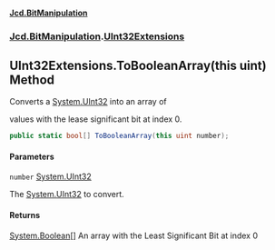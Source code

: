 #### [Jcd.BitManipulation](index.md 'index')

### [Jcd.BitManipulation](Jcd.BitManipulation.md 'Jcd.BitManipulation').[UInt32Extensions](Jcd.BitManipulation.UInt32Extensions.md 'Jcd.BitManipulation.UInt32Extensions')

## UInt32Extensions.ToBooleanArray(this uint) Method

Converts a
[System.UInt32](https://docs.microsoft.com/en-us/dotnet/api/System.UInt32 'System.UInt32')
into an array of

values with the lease significant bit at index 0.

```csharp
public static bool[] ToBooleanArray(this uint number);
```

#### Parameters

<a name='Jcd.BitManipulation.UInt32Extensions.ToBooleanArray(thisuint).number'></a>

`number` [System.UInt32](https://docs.microsoft.com/en-us/dotnet/api/System.UInt32 'System.UInt32')

The
[System.UInt32](https://docs.microsoft.com/en-us/dotnet/api/System.UInt32 'System.UInt32')
to convert.

#### Returns

[System.Boolean](https://docs.microsoft.com/en-us/dotnet/api/System.Boolean 'System.Boolean')[[]](https://docs.microsoft.com/en-us/dotnet/api/System.Array 'System.Array')
An array with the Least Significant Bit at index 0